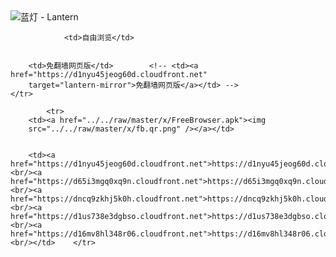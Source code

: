 

<img src="../../raw/master/x/8e0a2b81.c82003be.LanternYellow2.png" alt="蓝灯 - Lantern"/>
<table>
    <tr>
                
                <td>自由浏览</td>
        
        
        <td>免翻墙网页版</td>        <!-- <td><a href="https://d1nyu45jeog60d.cloudfront.net"
        target="lantern-mirror">免翻墙网页版</a></td> -->
    </tr>
    
            <tr>
        <td><a href="../../raw/master/x/FreeBrowser.apk"><img
        src="../../raw/master/x/fb.qr.png" /></a></td>

        
        <td><a href="https://d1nyu45jeog60d.cloudfront.net">https://d1nyu45jeog60d.cloudfront.net</a><br/><a href="https://d65i3mgq0xq9n.cloudfront.net">https://d65i3mgq0xq9n.cloudfront.net</a><br/><a href="https://dncq9zkhj5k0h.cloudfront.net">https://dncq9zkhj5k0h.cloudfront.net</a><br/><a href="https://d1us738e3dgbso.cloudfront.net">https://d1us738e3dgbso.cloudfront.net</a><br/><a href="https://d16mv8hl348r06.cloudfront.net">https://d16mv8hl348r06.cloudfront.net</a><br/></td>    </tr>
</table>
